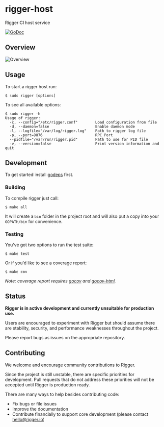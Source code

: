 rigger-host
===========

Rigger CI host service

[![GoDoc](https://godoc.org/github.com/rigger-dot-io/rigger-host?status.svg)](https://godoc.org/github.com/rigger-dot-io/rigger-host)

## Overview ##

![Overview](https://raw.githubusercontent.com/rigger-dot-io/rigger-host/master/diagrams/rigger-host.png)

## Usage ##

To start a rigger host run:

```
$ sudo rigger [options]
```

To see all available options:

```
$ sudo rigger -h
Usage of rigger:
  -c, --config="/etc/rigger.conf"        Load configuration from file
  -d, --daemon=false                     Enable daemon mode
  -l, --logfile="/var/log/rigger.log"    Path to rigger log file
  -p, --port=9876                        RPC Port
  --pidfile="/var/run/rigger.pid"        Path to use for PID file
  -v, --version=false                    Print version information and quit
```

## Development ##

To get started install [godeps](https://github.com/tools/godep) first.

### Building ###

To compile rigger just call:

```
$ make all
```

It will create a `bin` folder in the project root and will also put a copy into your `GOPATH/bin` for convenience.

### Testing ###

You've got two options to run the test suite:

```
$ make test
```

Or if you'd like to see a coverage report:

```
$ make cov
```

*Note: coverage report requires [gocov](https://github.com/axw/gocov) and [gocov-html](https://github.com/matm/gocov-html).*

## Status ##

**Rigger is in active development and currently unsuitable for production use.**

Users are encouraged to experiment with Rigger but should assume there are stability, security, and performance weaknesses throughout the project.

Please report bugs as issues on the appropriate repository.

## Contributing ##

We welcome and encourage community contributions to Rigger.

Since the project is still unstable, there are specific priorities for development. Pull requests that do not address these priorities will not be accepted until Rigger is production ready.

There are many ways to help besides contributing code:

- Fix bugs or file issues
- Improve the documentation
- Contribute financially to support core development (please contact hello@rigger.io)
